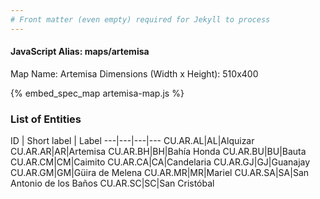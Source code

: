 ```yaml
---
# Front matter (even empty) required for Jekyll to process
---
```


#### JavaScript Alias: maps/artemisa

Map Name: Artemisa
Dimensions (Width x Height): 510x400



{% embed_spec_map artemisa-map.js %}

### List of Entities

ID | Short label | Label
---|---|---|---
CU.AR.AL|AL|Alquizar
CU.AR.AR|AR|Artemisa
CU.AR.BH|BH|Bahía Honda
CU.AR.BU|BU|Bauta
CU.AR.CM|CM|Caimito
CU.AR.CA|CA|Candelaria
CU.AR.GJ|GJ|Guanajay
CU.AR.GM|GM|Güira de Melena
CU.AR.MR|MR|Mariel
CU.AR.SA|SA|San Antonio de los Baños
CU.AR.SC|SC|San Cristóbal